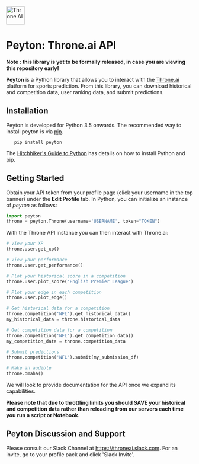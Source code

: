 <img src="https://www.throne.ai/static/logos/logo-only-left-white.png" alt="Throne.AI" height=50 />

Peyton: Throne.ai API
===================================

**Note : this library is yet to be formally released, in case you are viewing this repository early!** 

**Peyton** is a Python library that allows you to interact with the <a href="https://www.throne.ai">Throne.ai</a> platform for sports prediction. From this library, you can download historical and competition data, user ranking data, and submit predictions.

Installation
------------

Peyton is developed for Python 3.5 onwards. The recommended way to
install peyton is via <a href="https://pypi.python.org/pypi/pip">pip</a>.

```
   pip install peyton
```

The <a href="http://docs.python-guide.org/en/latest/starting/installation">Hitchhiker's Guide to Python</a> has details on how to install Python and pip.

Getting Started
----------

Obtain your API token from your profile page (click your username in the top banner) under the **Edit Profile** tab. In Python, you can initialize an instance of *peyton* as follows:

```python
import peyton
throne = peyton.Throne(username='USERNAME', token="TOKEN")
```

With the Throne API instance you can then interact with Throne.ai:

```python
# View your XP
throne.user.get_xp()

# View your performance
throne.user.get_performance()

# Plot your historical score in a competition
throne.user.plot_score('English Premier League')

# Plot your edge in each competition
throne.user.plot_edge()

# Get historical data for a competition
throne.competition('NFL').get_historical_data()
my_historical_data = throne.historical_data

# Get competition data for a competition
throne.competition('NFL').get_competition_data()
my_competition_data = throne.competition_data

# Submit predictions 
throne.competition('NFL').submit(my_submission_df)

# Make an audible
throne.omaha()
```

We will look to provide documentation for the API once we expand its capabilities. 

**Please note that due to throttling limits you should SAVE your historical and competition data rather than reloading from our servers each time you run a script or Notebook.**

Peyton Discussion and Support
---------------------------

Please consult our Slack Channel at https://throneai.slack.com. For an invite, go to your profile pack and click 'Slack Invite'.
